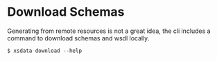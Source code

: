 # Download Schemas

Generating from remote resources is not a great idea, the cli includes a command to
download schemas and wsdl locally.

```console exec="1" source="console"
$ xsdata download --help
```
